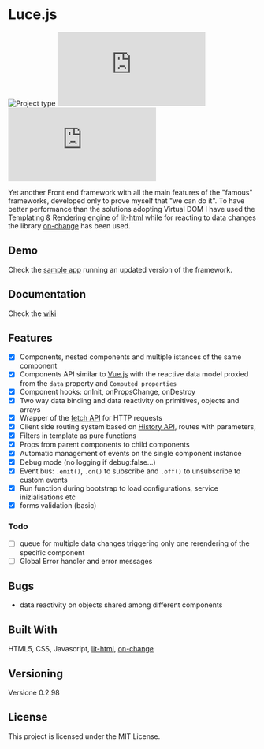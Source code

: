 # Luce.js

![](https://img.shields.io/badge/type-JS_Library-brightgreen.svg "Project type")
![](https://img.shields.io/github/repo-size/LorenzoCorbella74/luce.js "Repository size")
![](https://img.shields.io/github/package-json/v/LorenzoCorbella74/luce.js)


Yet another Front end framework with all the main features of the "famous" frameworks, developed only to prove myself that "we can do it". To have better performance than the solutions adopting Virtual DOM I have used the Templating & Rendering engine of [lit-html](https://github.com/polymer/lit-html) while for reacting to data changes the library [on-change](https://github.com/sindresorhus/on-change) has been used.

## Demo
Check the [sample app](https://github.com/LorenzoCorbella74/sample-app-for-luce.js) running an updated version of the framework.

## Documentation
Check the [wiki](./doc/index.md)

## Features
- [x] Components, nested components and multiple istances of the same component
- [x] Components API similar to [Vue.js](https://vuejs.org) with the reactive data model proxied from the ```data``` property and ```Computed properties```
- [x] Component hooks: onInit, onPropsChange, onDestroy
- [x] Two way data binding and data reactivity on primitives, objects and arrays 
- [x] Wrapper of the [fetch API](https://github.com/github/fetch) for HTTP requests
- [x] Client side routing system based on [History API](https://developer.mozilla.org/en-US/docs/Web/API/History), routes with parameters, 
- [x] Filters in template as pure functions
- [x] Props from parent components to child components
- [x] Automatic management of events on the single component instance
- [x] Debug mode (no logging if debug:false...) 
- [x] Event bus: ```.emit()```, ```.on()``` to subscribe and ```.off()``` to unsubscribe to custom events
- [x] Run function during bootstrap to load configurations, service inizialisations etc 
- [x] forms validation (basic) 

### Todo
- [ ] queue for multiple data changes triggering only one rerendering of the specific component
- [ ] Global Error handler and error messages 

## Bugs
- data reactivity on objects shared among different components

## Built With

HTML5, CSS, Javascript, [lit-html](https://github.com/polymer/lit-html), [on-change](https://github.com/sindresorhus/on-change)

## Versioning

Versione 0.2.98

## License

This project is licensed under the MIT License.






